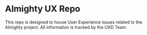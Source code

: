 # Almighty UX Repo

This repo is designed to house User Experience issues related to the Almighty project.
 All information is tracked by the UXD Team.
